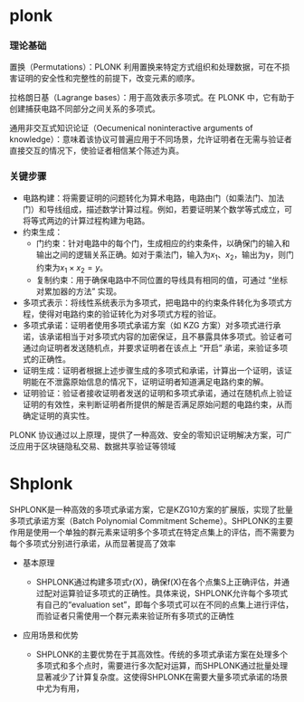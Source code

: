 # plonk
### 理论基础
置换（Permutations）：PLONK 利用置换来特定方式组织和处理数据，可在不损害证明的安全性和完整性的前提下，改变元素的顺序。

拉格朗日基（Lagrange bases）：用于高效表示多项式。在 PLONK 中，它有助于创建捕获电路不同部分之间关系的多项式。

通用非交互式知识论证（Oecumenical noninteractive arguments of knowledge）：意味着该协议可普遍应用于不同场景，允许证明者在无需与验证者直接交互的情况下，使验证者相信某个陈述为真。
### 关键步骤
* 电路构建：将需要证明的问题转化为算术电路，电路由门（如乘法门、加法门）和导线组成，描述数学计算过程。例如，若要证明某个数学等式成立，可将等式两边的计算过程构建为电路。
* 约束生成：
    * 门约束：针对电路中的每个门，生成相应的约束条件，以确保门的输入和输出之间的逻辑关系正确。如对于乘法门，输入为$x_1$、$x_2$，输出为y，则门约束为$x_1×x_2=y$。
    * 复制约束：用于确保电路中不同位置的导线具有相同的值，可通过 “坐标对累加器的方法” 实现。
* 多项式表示：将线性系统表示为多项式，把电路中的约束条件转化为多项式方程，使得对电路约束的验证转化为对多项式方程的验证。
* 多项式承诺：证明者使用多项式承诺方案（如 KZG 方案）对多项式进行承诺，该承诺相当于对多项式内容的加密保证，且不暴露具体多项式。验证者可通过向证明者发送随机点，并要求证明者在该点上 “开启” 承诺，来验证多项式的正确性。
* 证明生成：证明者根据上述步骤生成的多项式和承诺，计算出一个证明，该证明能在不泄露原始信息的情况下，证明证明者知道满足电路约束的解。
* 证明验证：验证者接收证明者发送的证明和多项式承诺，通过在随机点上验证证明的有效性，来判断证明者所提供的解是否满足原始问题的电路约束，从而确定证明的真实性。

PLONK 协议通过以上原理，提供了一种高效、安全的零知识证明解决方案，可广泛应用于区块链隐私交易、数据共享验证等领域

# Shplonk
SHPLONK‌是一种高效的多项式承诺方案，它是KZG10方案的扩展版，实现了批量多项式承诺方案（Batch Polynomial Commitment Scheme）。SHPLONK的主要作用是使用一个单独的群元素来证明多个多项式在特定点集上的评估，而不需要为每个多项式分别进行承诺，从而显著提高了效率‌

* 基本原理

    * SHPLONK通过构建多项式r(X)，确保f(X)在各个点集S上正确评估，并通过配对运算验证多项式的正确性。具体来说，SHPLONK允许每个多项式有自己的“evaluation set”，即每个多项式可以在不同的点集上进行评估，而验证者只需使用一个群元素来验证所有多项式的正确性
* 应用场景和优势
    * SHPLONK的主要优势在于其高效性。传统的多项式承诺方案在处理多个多项式和多个点时，需要进行多次配对运算，而SHPLONK通过批量处理显著减少了计算复杂度。这使得SHPLONK在需要大量多项式承诺的场景中尤为有用，